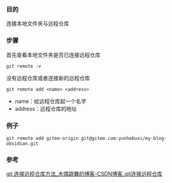 ---
---

### 目的
连接本地文件夹与远程仓库

### 步骤
首先查看本地文件夹是否已连接远程仓库
```git
git remote -v
```

没有远程仓库或者连接新的远程仓库
```git
git remote add <name> <address>
```
- name：给远程仓库起一个名字
- address：远程仓库的地址

### 例子
`git remote add gitee-origin git@gitee.com:yunhebuxi/my-blog-obsidian.git`


### 参考
[git 连接远程仓库方法_木偶跳舞的博客-CSDN博客_git连接远程仓库](https://blog.csdn.net/u013372487/article/details/52925960)